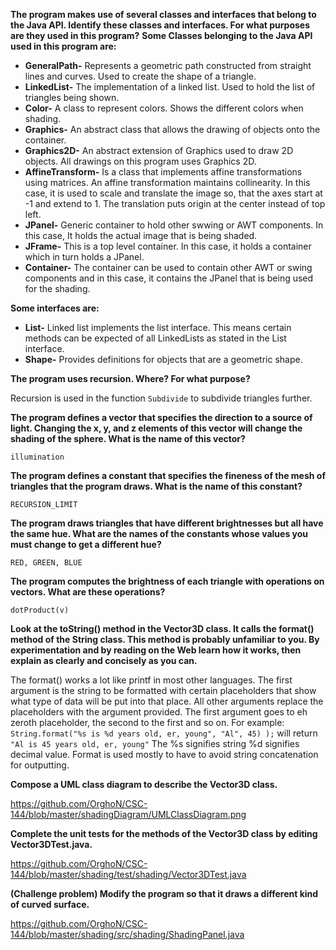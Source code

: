 **The program makes use of several classes and interfaces that belong to the Java API. Identify these classes and interfaces. For what purposes are they used in this program?**
**Some Classes belonging to the Java API used in this program are:**
+ **GeneralPath-** Represents a geometric path constructed from straight lines and curves. Used to create the shape of a triangle.
+ **LinkedList-** The implementation of a linked list. Used to hold the list of triangles being shown.
+ **Color-** A class to represent colors. Shows the different colors when shading.
+ **Graphics-** An abstract class that allows the drawing of objects onto the container.
+ **Graphics2D-** An abstract extension of Graphics used to draw 2D objects. All drawings on this program uses Graphics 2D.
+ **AffineTransform-** Is a class that implements affine transformations using matrices. An affine transformation maintains collinearity. In this case, it is used to scale and translate the image so, that the axes start at -1 and extend to 1. The translation puts origin at the center instead of top left.
+ **JPanel-** Generic container to hold other swwing or AWT components. In this case, It holds the actual image that is being shaded.
+ **JFrame-** This is a top level container. In this case, it holds a container which in turn holds a JPanel.
+ **Container-** The container can be used to contain other AWT or swing components and in this case, it contains the JPanel that is being used for the shading.

**Some interfaces are:**
+ **List-** Linked list implements the list interface. This means certain methods can be expected of all LinkedLists as stated in the List interface.
+ **Shape-** Provides definitions for objects that are a geometric shape.

**The program uses recursion. Where? For what purpose?**

Recursion is used in the function ``Subdivide`` to subdivide triangles further.

**The program defines a vector that specifies the direction to a source of light. Changing the x, y, and z elements of this vector will change the shading of the sphere. What is the name of this vector?**

``illumination``

**The program defines a constant that specifies the fineness of the mesh of triangles that the program draws. What is the name of this constant?**

``RECURSION_LIMIT``

**The program draws triangles that have different brightnesses but all have the same hue. What are the names of the constants whose values you must change to get a different hue?**

``RED, GREEN, BLUE``

**The program computes the brightness of each triangle with operations on vectors. What are these operations?**

``dotProduct(v)``

**Look at the toString() method in the Vector3D class. It calls the format() method of the String class. This method is probably unfamiliar to you. By experimentation and by reading on the Web learn how it works, then explain as clearly and concisely as you can.**

The format() works a lot like printf in most other languages. The first argument is the string to be formatted with certain placeholders that show what type of data will be put into that place. All other arguments replace the placeholders with the argument provided. The first argument goes to eh zeroth placeholder, the second to the first and so on. For example:
``String.format("%s is %d years old, er, young", "Al", 45) );`` will return ``"Al is 45 years old, er, young"``
The %s signifies string %d signifies decimal value. Format is used mostly to have to avoid string concatenation for outputting.

**Compose a UML class diagram to describe the Vector3D class.**

https://github.com/OrghoN/CSC-144/blob/master/shadingDiagram/UMLClassDiagram.png

**Complete the unit tests for the methods of the Vector3D class by editing Vector3DTest.java.**

https://github.com/OrghoN/CSC-144/blob/master/shading/test/shading/Vector3DTest.java

**(Challenge problem) Modify the program so that it draws a different kind of curved surface.**

https://github.com/OrghoN/CSC-144/blob/master/shading/src/shading/ShadingPanel.java

